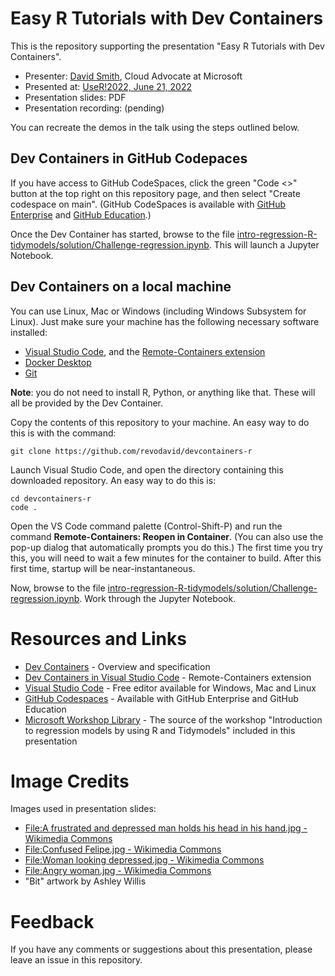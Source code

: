 # Easy R Tutorials with Dev Containers

This is the repository supporting the presentation "Easy R Tutorials with Dev Containers".

* Presenter: [David Smith](https://www.linkedin.com/in/dmsmith/), Cloud Advocate at Microsoft
* Presented at: [UseR!2022, June 21, 2022](https://user2022.r-project.org/program/talks/#session-10-building-the-r-community-1) 
* Presentation slides: PDF
* Presentation recording: (pending)

You can recreate the demos in the talk using the steps outlined below.

## Dev Containers in GitHub Codepaces

If you have access to GitHub CodeSpaces, click the green "Code <>" button at the top right on this repository page, and then select "Create codespace on main". (GitHub CodeSpaces is available with [GitHub Enterprise](https://github.com/enterprise) and [GitHub Education](https://education.github.com/).)

Once the Dev Container has started, browse to the file [intro-regression-R-tidymodels/solution/Challenge-regression.ipynb](intro-regression-R-tidymodels/solution/Challenge-regression.ipynb). This will launch a Jupyter Notebook.

## Dev Containers on a local machine

You can use Linux, Mac or Windows (including Windows Subsystem for Linux). Just make sure your machine has the following necessary software installed:
- [Visual Studio Code](https://code.visualstudio.com?WT.mc_id=academic-55190-ornella), and the [Remote-Containers extension](https://code.visualstudio.com/docs/remote/containers)
- [Docker Desktop](https://www.docker.com/products/docker-desktop)
- [Git](https://git-scm.com/downloads)

**Note**: you do not need to install R, Python, or anything like that. These will all be provided by the Dev Container. 

Copy the contents of this repository to your machine. An easy way to do this is with the command: 
```
git clone https://github.com/revodavid/devcontainers-r
```

Launch Visual Studio Code, and open the directory containing this downloaded repository. An easy way to do this is:
```
cd devcontainers-r
code .
```

Open the VS Code command palette (Control-Shift-P) and run the command **Remote-Containers: Reopen in Container**. (You can also use the pop-up dialog that automatically prompts you do this.) The first time you try this, you will need to wait a few minutes for the container to build. After this first time, startup will be near-instantaneous.

Now, browse to the file [intro-regression-R-tidymodels/solution/Challenge-regression.ipynb](intro-regression-R-tidymodels/solution/Challenge-regression.ipynb). Work through the Jupyter Notebook.

# Resources and Links

* [Dev Containers](https://containers.dev/) - Overview and specification
* [Dev Containers in Visual Studio Code](https://marketplace.visualstudio.com/items?itemName=ms-vscode-remote.remote-containers) - Remote-Containers extension 
* [Visual Studio Code](https://code.visualstudio.com/) - Free editor available for Windows, Mac and Linux
* [GitHub Codespaces](https://github.com/features/codespaces) - Available with GitHub Enterprise and GitHub Education
* [Microsoft Workshop Library](https://github.com/microsoft/workshop-library
) - The source of the workshop "Introduction to regression models by using R and Tidymodels" included in this presentation

# Image Credits

Images used in presentation slides:
* [File:A frustrated and depressed man holds his head in his hand.jpg - Wikimedia Commons](https://commons.wikimedia.org/wiki/File:A_frustrated_and_depressed_man_holds_his_head_in_his_hand.jpg)
* [File:Confused Felipe.jpg - Wikimedia Commons](https://commons.wikimedia.org/wiki/File:Confused_Felipe.jpg)
* [File:Woman looking depressed.jpg - Wikimedia Commons](https://commons.wikimedia.org/wiki/File:Woman_looking_depressed.jpg)
* [File:Angry woman.jpg - Wikimedia Commons](https://commons.wikimedia.org/wiki/File:Angry_woman.jpg)
* "Bit" artwork by Ashley Willis

# Feedback

If you have any comments or suggestions about this presentation, please leave an issue in this repository.